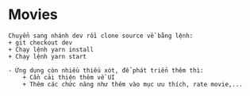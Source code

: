 # Movies
    Chuyển sang nhánh dev rồi clone source về bằng lệnh: 
    + git checkout dev
    + Chạy lệnh yarn install 
    + Chạy lệnh yarn start
`````
- Ứng dụng còn nhiều thiếu xót, để phát triển thêm thì: 
    + Cần cải thiện thêm về UI
    + Thêm các chức năng như thêm vào mục ưu thích, rate movie,...
